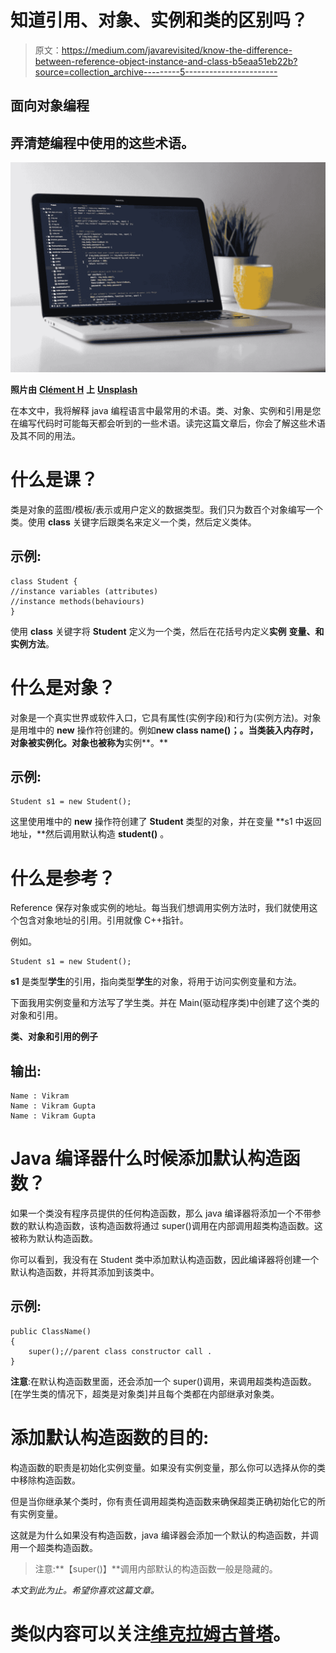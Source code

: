 # 知道引用、对象、实例和类的区别吗？

> 原文：<https://medium.com/javarevisited/know-the-difference-between-reference-object-instance-and-class-b5eaa51eb22b?source=collection_archive---------5----------------------->

## 面向对象编程

## 弄清楚编程中使用的这些术语。

![](img/29e38ebb9ed3867db261ccc102fba581.png)

**照片由** [**Clément H**](https://unsplash.com/@clemhlrdt?utm_source=unsplash&utm_medium=referral&utm_content=creditCopyText) **上** [**Unsplash**](https://unsplash.com/s/photos/java-programming?utm_source=unsplash&utm_medium=referral&utm_content=creditCopyText)

在本文中，我将解释 java 编程语言中最常用的术语。类、对象、实例和引用是您在编写代码时可能每天都会听到的一些术语。读完这篇文章后，你会了解这些术语及其不同的用法。

# 什么是课？

类是对象的蓝图/模板/表示或用户定义的数据类型。我们只为数百个对象编写一个类。使用 **class** 关键字后跟类名来定义一个类，然后定义类体。

## 示例:

```
class Student {
//instance variables (attributes)
//instance methods(behaviours)
}
```

使用 **class** 关键字将 **Student** 定义为一个类，然后在花括号内定义**实例** **变量、**和**实例方法**。

# 什么是对象？

对象是一个真实世界或软件入口，它具有属性(实例字段)和行为(实例方法)。对象是用堆中的 **new** 操作符创建的。例如**new class name()；。当类装入内存时，对象被实例化。**对象**也被称为**实例**。**

## 示例:

```
Student s1 = new Student();
```

这里使用堆中的 **new** 操作符创建了 **Student** 类型的对象，并在变量 **s1 中返回地址，**然后调用默认构造 **student()** 。

# 什么是参考？

Reference 保存对象或实例的地址。每当我们想调用实例方法时，我们就使用这个包含对象地址的引用。引用就像 C++指针。

例如。

```
Student s1 = new Student();
```

**s1** 是类型**学生**的引用，指向类型**学生**的对象，将用于访问实例变量和方法。

下面我用实例变量和方法写了学生类。并在 Main(驱动程序类)中创建了这个类的对象和引用。

**类、对象和引用的例子**

## 输出:

```
Name : Vikram
Name : Vikram Gupta
Name : Vikram Gupta
```

# Java 编译器什么时候添加默认构造函数？

如果一个类没有程序员提供的任何构造函数，那么 java 编译器将添加一个不带参数的默认构造函数，该构造函数将通过 super()调用在内部调用超类构造函数。这被称为默认构造函数。

你可以看到，我没有在 Student 类中添加默认构造函数，因此编译器将创建一个默认构造函数，并将其添加到该类中。

## 示例:

```
public ClassName()
{
    super();//parent class constructor call .
}
```

**注意**:在默认构造函数里面，还会添加一个 super()调用，来调用超类构造函数。[在学生类的情况下，超类是对象类]并且每个类都在内部继承对象类。

# 添加默认构造函数的目的:

构造函数的职责是初始化实例变量。如果没有实例变量，那么你可以选择从你的类中移除构造函数。

但是当你继承某个类时，你有责任调用超类构造函数来确保超类正确初始化它的所有实例变量。

这就是为什么如果没有构造函数，java 编译器会添加一个默认的构造函数，并调用一个超类构造函数。

> 注意:**【super()】**调用内部默认的构造函数一般是隐藏的。

*本文到此为止。希望你喜欢这篇文章。*

# 类似内容可以关注[维克拉姆古普塔](https://medium.com/u/2c3b611409dc?source=post_page-----b5eaa51eb22b--------------------------------)。